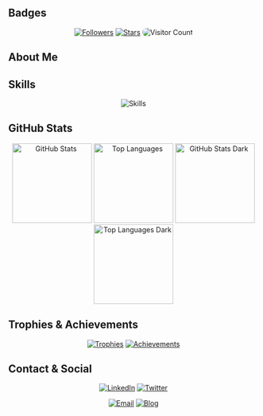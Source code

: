 <!--
TABLE OF CONTENTS
- [Badges](#badges)
- [Visitor Count](#visitor-count)
- [About Me](#about-me)
- [Skills](#skills)
- [GitHub Stats](#github-stats)
- [Coding Activity](#coding-activity)
- [Trophies & Achievements](#trophies--achievements)
- [Pinned Projects](#pinned-projects)
- [Visitor Map](#visitor-map)
- [More Details](#more-details)
- [Contact & Social](#contact--social)
-->

## Badges
<p align="center">
  <a href="https://github.com/yashop7"><img src="https://img.shields.io/github/followers/yashop7?logo=github&style=for-the-badge&logoColor=white&labelColor=131820&color=FFFFFF" alt="Followers" /></a>
  <a href="https://github.com/yashop7"><img src="https://img.shields.io/github/stars/yashop7?logo=github&style=for-the-badge&logoColor=white&labelColor=131820&color=FFFFFF" alt="Stars" /></a>
  <img src="https://hits.sh/github.com/yashop7/hits.svg?style=for-the-badge&label=Visitor%20Count&color=FFFFFF&labelColor=131820" alt="Visitor Count" style="border-radius: 0.5rem;" />
</p>


## About Me


## Skills
<p align="center">
  <img src="https://skillicons.dev/icons?i=js,ts,react,nextjs,nodejs,express,mongodb,postgresql,prisma,git,github,npm,bun,pnpm,yarn,vite,postman,docker,java,firebase,aws,prometheus,grafana,figma&perline=8" alt="Skills" />
</p>

## GitHub Stats
<p align="center">
  <!-- Light Mode -->
  <a href="#github-stats" title="GitHub Stats"><img src="https://github-readme-stats.vercel.app/api?username=yashop7&theme=light&title_color=131820&icon_color=131820&bg_color=FFFFFF" alt="GitHub Stats" height="160" /></a>
  <a href="#github-stats" title="Top Languages"><img src="https://github-readme-stats.vercel.app/api/top-langs/?username=yashop7&layout=donut&theme=light&title_color=131820&icon_color=131820&bg_color=FFFFFF" alt="Top Languages" height="160" /></a>
  <!-- Dark Mode -->
  <a href="#github-stats"><img src="https://github-readme-stats.vercel.app/api?username=yashop7&theme=dark&hide_border=true&bg_color=11151C" alt="GitHub Stats Dark" height="160" /></a>
  <a href="#github-stats"><img src="https://github-readme-stats.vercel.app/api/top-langs/?username=yashop7&layout=donut&theme=dark&hide_border=true&bg_color=11151C" alt="Top Languages Dark" height="160" /></a>
</p>

## Trophies & Achievements
<p align="center">
  <a href="https://github-profile-trophy.vercel.app/?username=yashop7"><img src="https://github-profile-trophy.vercel.app/?username=yashop7&theme=flat&rank=-&margin-w=15" alt="Trophies" /></a>
  <a href="#"><img src="https://the-1riddle.github.io/Github-Profile-Achievements/badges/all.svg" alt="Achievements" /></a>
</p>


## Contact & Social
<p align="center">
  <a href="https://linkedin.com/in/yash-gussian-462611299"><img src="https://img.shields.io/badge/LinkedIn-0A66C2?style=for-the-badge&logo=linkedin&logoColor=white" alt="LinkedIn" /></a>
  <a href="https://twitter.com/YASH25764536"><img src="https://img.shields.io/badge/Twitter-1DA1F2?style=for-the-badge&logo=twitter&logoColor=white" alt="Twitter" /></a>
</p>
<p align="center">
  <a href="mailto:yashop7@gmail.com"><img src="https://img.shields.io/badge/Email-D14836?style=for-the-badge&logo=gmail&logoColor=white" alt="Email" /></a>
  <a href="https://yashop7.github.io/blog"><img src="https://img.shields.io/badge/Blog-121212?style=for-the-badge&logo=hashnode&logoColor=white" alt="Blog" /></a>
</p>

